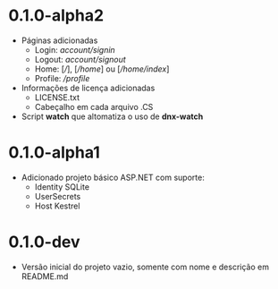 0.1.0-alpha2
============

  - Páginas adicionadas
    - Login: *account/signin*
    - Logout: *account/signout*
    - Home: [*/*], [*/home*] ou [*/home/index*]
    - Profile: */profile*
  - Informações de licença adicionadas
    - LICENSE.txt
    - Cabeçalho em cada arquivo .CS
  - Script **watch** que altomatiza o uso de **dnx-watch**

0.1.0-alpha1
============

  - Adicionado projeto básico ASP.NET com suporte:
    - Identity SQLite
    - UserSecrets
    - Host Kestrel

0.1.0-dev
=========

  - Versão inicial do projeto vazio, somente com nome e descrição em README.md